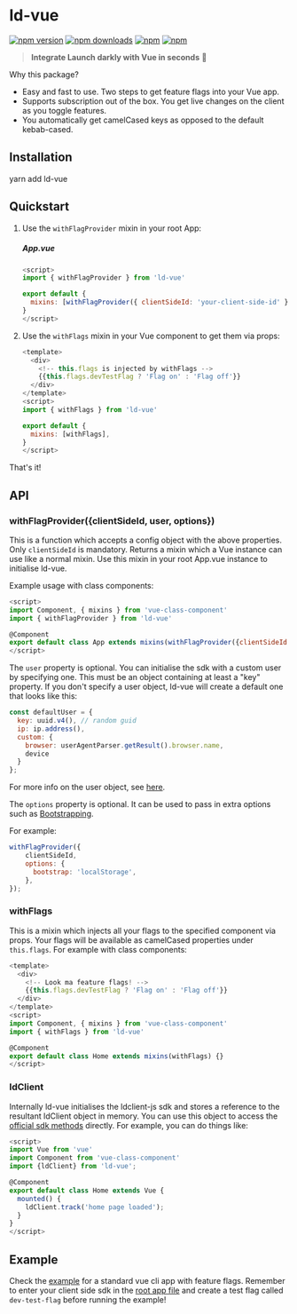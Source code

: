 # ld-vue

[![npm version](https://img.shields.io/npm/v/ld-vue.svg?style=flat-square)](https://www.npmjs.com/package/ld-vue) [![npm downloads](https://img.shields.io/npm/dm/ld-vue.svg?style=flat-square)](https://www.npmjs.com/package/ld-vue) [![npm](https://img.shields.io/npm/dt/ld-vue.svg?style=flat-square)](https://www.npmjs.com/package/ld-vue) [![npm](https://img.shields.io/npm/l/ld-vue.svg?style=flat-square)](https://www.npmjs.com/package/ld-vue)

> **Integrate Launch darkly with Vue in seconds** :tada:

Why this package?
* Easy and fast to use. Two steps to get feature flags into your Vue app.
* Supports subscription out of the box. You get live changes on the client as you toggle features.
* You automatically get camelCased keys as opposed to the default kebab-cased.

## Installation

yarn add ld-vue

## Quickstart

1. Use the `withFlagProvider` mixin in your root App:

    ##### App.vue
    ```js
    <script>
    import { withFlagProvider } from 'ld-vue'
    
    export default {
      mixins: [withFlagProvider({ clientSideId: 'your-client-side-id' })],
    }
    </script>
    ```

2. Use the `withFlags` mixin in your Vue component to get them via props:

    ```js
    <template>
      <div>
        <!-- this.flags is injected by withFlags -->
        {{this.flags.devTestFlag ? 'Flag on' : 'Flag off'}}
      </div>
    </template>
    <script>
    import { withFlags } from 'ld-vue'
    
    export default {
      mixins: [withFlags],
    }
    </script>
    ```

That's it!

## API
### withFlagProvider({clientSideId, user, options})
This is a function which accepts a config object with the above properties. Only `clientSideId` is
mandatory. Returns a mixin which a Vue instance can use like a normal mixin. Use this mixin in your
root App.vue instance to initialise ld-vue. 

Example usage with class components:

```js
<script>
import Component, { mixins } from 'vue-class-component'
import { withFlagProvider } from 'ld-vue'

@Component
export default class App extends mixins(withFlagProvider({clientSideId: 'your-client-side-id'})) {}
</script>
```

The `user` property is optional. You can initialise the sdk with a custom user by specifying one. 
This must be an object containing at least a "key" property. If you don't specify a user object, 
ld-vue will create a default one that looks like this:

```js
const defaultUser = {
  key: uuid.v4(), // random guid
  ip: ip.address(),
  custom: {
    browser: userAgentParser.getResult().browser.name,
    device
  }
};
```

For more info on the user object, see [here](http://docs.launchdarkly.com/docs/js-sdk-reference#section-users).

The `options` property is optional. It can be used to pass in extra options such as 
[Bootstrapping](https://github.com/launchdarkly/js-client#bootstrapping).

For example:

```javascript
withFlagProvider({
    clientSideId,
    options: {
      bootstrap: 'localStorage',
    },
});
```

### withFlags
This is a mixin which injects all your flags to the specified component via props. Your flags will be available
as camelCased properties under `this.flags`. For example with class components:

```js
<template>
  <div>
    <!-- Look ma feature flags! -->
    {{this.flags.devTestFlag ? 'Flag on' : 'Flag off'}}
  </div>
</template>
<script>
import Component, { mixins } from 'vue-class-component'
import { withFlags } from 'ld-vue'

@Component
export default class Home extends mixins(withFlags) {}
</script>
```

### ldClient
Internally ld-vue initialises the ldclient-js sdk and stores a reference to the resultant ldClient object in memory.
You can use this object to access the [official sdk methods](https://github.com/launchdarkly/js-client) directly. 
For example, you can do things like:

```js
<script>
import Vue from 'vue'
import Component from 'vue-class-component'
import {ldClient} from 'ld-vue';

@Component
export default class Home extends Vue {
  mounted() {
    ldClient.track('home page loaded');
  }
}
</script>
```

## Example
Check the [example](https://github.com/yusinto/ld-vue/tree/master/example) for a standard vue cli app with feature flags.
Remember to enter your client side sdk in the [root app file](https://github.com/yusinto/ld-vue/blob/master/example/src/App.vue)
and create a test flag called `dev-test-flag` before running the example!
